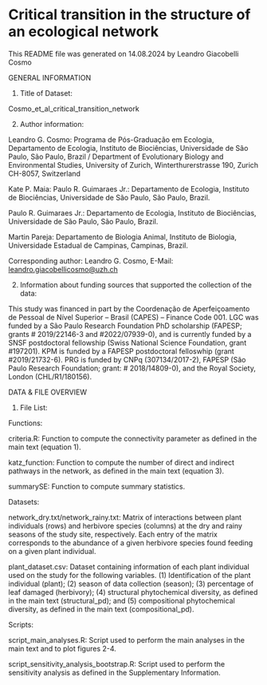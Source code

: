 # Critical transition in the structure of an ecological network
This README file was generated on 14.08.2024 by Leandro Giacobelli Cosmo

GENERAL INFORMATION

1. Title of Dataset: 

Cosmo_et_al_critical_transition_network

2. Author information:

Leandro G. Cosmo: Programa de Pós-Graduação em Ecologia, Departamento de Ecologia, Instituto de Biociências, Universidade de São Paulo, São Paulo, Brazil / Department of Evolutionary Biology and Environmental Studies, University of Zurich, Winterthurerstrasse 190, Zurich CH-8057, Switzerland

Kate P. Maia: Paulo R. Guimaraes Jr.: Departamento de Ecologia, Instituto de Biociências, Universidade de São Paulo, São Paulo, Brazil.

Paulo R. Guimaraes Jr.: Departamento de Ecologia, Instituto de Biociências, Universidade de São Paulo, São Paulo, Brazil.

Martin Pareja: Departamento de Biologia Animal, Instituto de Biologia, Universidade Estadual de Campinas, Campinas, Brazil.

Corresponding author: Leandro G. Cosmo, E-Mail: leandro.giacobellicosmo@uzh.ch

2. Information about funding sources that supported the collection of the data:

This study was financed in part by the Coordenação de Aperfeiçoamento de Pessoal de Nível Superior – Brasil (CAPES) – Finance Code 001. LGC was funded by a São Paulo Research Foundation PhD scholarship (FAPESP; grants # 2019/22146-3 and #2022/07939-0), and is currently funded by a SNSF postdoctoral fellowship (Swiss National Science Foundation, grant #197201). KPM is funded by a FAPESP postdoctoral felloswhip (grant #2019/21732-6). PRG is funded by CNPq (307134/2017-2), FAPESP (São Paulo Research Foundation; grant: # 2018/14809-0), and the Royal Society, London (CHL/R1/180156).

DATA & FILE OVERVIEW

1. File List: 

Functions:

criteria.R: Function to compute the connectivity parameter as defined in the main text (equation 1).

katz_function: Function to compute the number of direct and indirect pathways in the network, as defined in the main text (equation 3).

summarySE: Function to compute summary statistics.

Datasets:

network_dry.txt/network_rainy.txt: Matrix of interactions between plant individuals (rows) and herbivore species (columns) at the dry and rainy seasons of the study site, respectively. Each entry of the matrix corresponds to the abundance of a given herbivore species found feeding on a given plant individual.

plant_dataset.csv: Dataset containing information of each plant individual used on the study for the following variables. (1) Identification of the plant individual (plant); (2) season of data collection (season); (3) percentage of leaf damaged (herbivory); (4) structural phytochemical diversity, as defined in the main text (structural_pd); and (5) compositional phytochemical diversity, as defined in the main text (compositional_pd).

Scripts:

script_main_analyses.R: Script used to perform the main analyses in the main text and to plot figures 2-4.

script_sensitivity_analysis_bootstrap.R: Script used to perform the sensitivity analysis as defined in the Supplementary Information.
